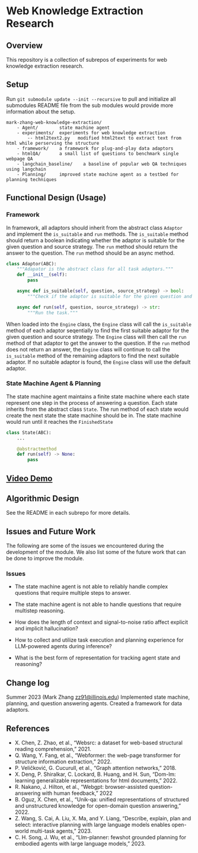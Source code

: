 # Web Knowledge Extraction Research

## Overview

This repository is a collection of subrepos of experiments for web knowledge extraction research.

## Setup

Run `git submodule update --init --recursive` to pull and initialize all submodules
README file from the sub modules would provide more information about the setup.

```
mark-zhang-web-knowledge-extraction/
    - Agent/        state machine agent
    - experiments/  experiments for web knowledge extraction
        -- html2text2.py   modified html2text to extract text from html while perserving the structure
    - framework/    a framework for plug-and-play data adaptors
    - htmlQA/       a small list of questions to benchmark single webpage QA
    - langchain_baseline/    a baseline of popular web QA techniques using langchain
    - Planning/     improved state machine agent as a testbed for planning techniques
```

## Functional Design (Usage)

### Framework

In framework, all adaptors should inherit from the abstract class `Adaptor` and implement the `is_suitable` and `run` methods. The `is_suitable` method should return a boolean indicating whether the adaptor is suitable for the given question and source strategy. The `run` method should return the answer to the question. The `run` method should be an async method.

```python
class Adaptor(ABC):
    """Adapator is the abstract class for all task adaptors."""
    def __init__(self):
        pass

    async def is_suitable(self, question, source_strategy) -> bool:
        """Check if the adaptor is suitable for the given question and source strategy."""

    async def run(self, question, source_strategy) -> str:
        """Run the task."""
```

When loaded into the `Engine` class, the `Engine` class will call the `is_suitable` method of each adaptor seqentially to find the first suitable adaptor for the given question and source strategy. The `Engine` class will then call the `run` method of that adaptor to get the answer to the question. If the `run` method does not return an answer, the `Engine` class will continue to call the `is_suitable` method of the remaining adaptors to find the next suitable adaptor. If no suitable adaptor is found, the `Engine` class will use the default adaptor.

### State Machine Agent & Planning

The state machine agent maintains a finite state machine where each state represent
one step in the process of answering a question. Each state inherits from the abstract class `State`. The run method of each state would create the next state
the state machine should be in. The state machine would run until it reaches the
`FinishedState`

```python
class State(ABC):
    ...

    @abstractmethod
    def run(self) -> None:
        pass
```

## [Video Demo](https://drive.google.com/file/d/1JA3iC7-YPFbTRj-TjTGz__IBrucTKDgE/view?usp=sharing)

## Algorithmic Design

See the README in each subrepo for more details.

## Issues and Future Work

The following are some of the issues we encountered during the development of the module. We also list some of the future work that can be done to improve the module.

### Issues

- The state machine agent is not able to reliably handle complex questions that require multiple steps to answer.
- The state machine agent is not able to handle questions that require multistep reasoning.

- How does the length of context and signal-to-noise ratio affect explicit and implicit hallucination?
- How to collect and utilize task execution and planning experience for LLM-powered agents during inference?
- What is the best form of representation for tracking agent state and reasoning?

## Change log

Summer 2023 (Mark Zhang zz91@illinois.edu)
Implemented state machine, planning, and question answering agents. Created a framework for data adaptors.

## References

- X. Chen, Z. Zhao, et al., “Websrc: a dataset for web-based structural reading comprehension,” 2021.
- Q. Wang, Y. Fang, et al., “Webformer: the web-page transformer for structure information extraction,” 2022.
- P. Veličković, G. Cucurull, et al., “Graph attention networks,” 2018.
- X. Deng, P. Shiralkar, C. Lockard, B. Huang, and H. Sun, “Dom-lm: learning generalizable representations for html documents,” 2022.
- R. Nakano, J. Hilton, et al., “Webgpt: browser-assisted question-answering with human feedback,” 2022
- B. Oguz, X. Chen, et al., “Unik-qa: unified representations of structured and unstructured knowledge for open-domain question answering,” 2022.
- Z. Wang, S. Cai, A. Liu, X. Ma, and Y. Liang, “Describe, explain, plan and select: interactive planning with large language models enables open-world multi-task agents,” 2023.
- C. H. Song, J. Wu, et al., “Llm-planner: fewshot grounded planning for embodied agents with large language models,” 2023.
